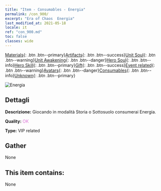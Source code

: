 ```yaml
---
title: "Item - Consumables - Energia"
permalink: /con_900/
excerpt: "Era of Chaos  Energia"
last_modified_at: 2021-05-18
locale: it
ref: "con_900.md"
toc: false
classes: wide
---
```

 [Materials](/ItemsIT/){: .btn .btn--primary}[Artifacts](/ItemsIT/Artifacts/){: .btn .btn--success}[Unit Soul](/ItemsIT/UnitSoul/){: .btn .btn--warning}[Unit Awakening](/ItemsIT/UnitAwakening/){: .btn .btn--danger}[Hero Soul](/ItemsIT/HeroSoul/){: .btn .btn--info}[Hero Skill](/ItemsIT/HeroSkill/){: .btn .btn--primary}[Gift](/ItemsIT/Gift/){: .btn .btn--success}[Event related](/ItemsIT/Events/){: .btn .btn--warning}[Avatars](/ItemsIT/Avatars/){: .btn .btn--danger}[Consumables](/ItemsIT/Consumables/){: .btn .btn--info}[Unknown](/ItemsIT/Unknown/){: .btn .btn--primary}

 ![Energia](/images/t/i_104.png)

## Dettagli
 **Descrizione:** Giocando in modalità Storia o Sottosuolo consumerai Energia.

 **Quality:** <span style="color: #DA70D6">OK</span>

 **Type:** VIP related

## Gather

  None

## This item contains:

  None

